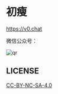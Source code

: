 # 初瘦

<https://v0.chat>

微信公众号：

![qr](https://user-images.githubusercontent.com/1890238/45592199-93773c80-b999-11e8-84ab-fa807929238c.png)


## LICENSE

[CC-BY-NC-SA-4.0](./LICENSE)
